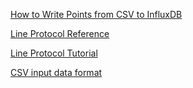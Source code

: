 
[How to Write Points from CSV to InfluxDB](https://www.influxdata.com/blog/how-to-write-points-from-csv-to-influxdb/)

[Line Protocol Reference](https://docs.influxdata.com/influxdb/v1.7/write_protocols/line_protocol_reference/)

[Line Protocol Tutorial](https://docs.influxdata.com/influxdb/v1.7/write_protocols/line_protocol_tutorial/)

[CSV input data format](https://docs.influxdata.com/telegraf/v1.10/data_formats/input/csv/)
